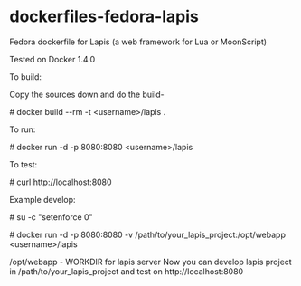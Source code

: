dockerfiles-fedora-lapis
========================

Fedora dockerfile for Lapis (a web framework for Lua or MoonScript)

Tested on Docker 1.4.0

To build:

Copy the sources down and do the build-


\# docker build --rm -t \<username\>/lapis .



To run:


\# docker run -d -p 8080:8080 \<username\>/lapis


To test:


\# curl http://localhost:8080


Example develop:


\# su -c "setenforce 0"

\# docker run -d -p 8080:8080 -v /path/to/your_lapis_project:/opt/webapp \<username\>/lapis

/opt/webapp - WORKDIR for lapis server
Now you can develop lapis project in /path/to/your_lapis_project and test on http://localhost:8080
